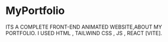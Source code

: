 # MyPortfolio
ITS A COMPLETE FRONT-END ANIMATED WEBSITE,ABOUT MY PORTFOLIO.
I USED HTML , TAILWIND CSS , JS , REACT [VITE].
